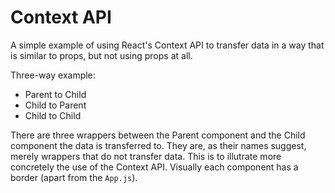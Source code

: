 # Context API
A simple example of using React's Context API to transfer data in a way that is similar to props, but not using props at all.

Three-way example:

- Parent to Child
- Child to Parent
- Child to Child

There are three wrappers between the Parent component and the Child component the data is transferred to. They are, as their names suggest, merely wrappers that do not transfer data. This is to illutrate more concretely the use of the Context API. Visually each component has a border (apart from the `App.js`).